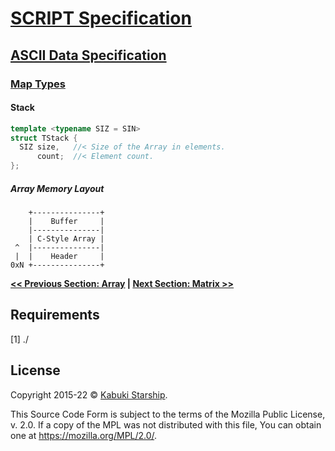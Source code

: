 # [SCRIPT Specification](../../)

## [ASCII Data Specification](../)

### [Map Types](./)

#### Stack

```C++
template <typename SIZ = SIN>
struct TStack {
  SIZ size,   //< Size of the Array in elements.
      count;  //< Element count.
};
```

##### Array Memory Layout

```AsciiArt
    +---------------+
    |    Buffer     |
    |---------------|
    | C-Style Array |
 ^  |---------------|
 |  |    Header     |
0xN +---------------+
```

**[<< Previous Section: Array](Array.md) | [Next Section: Matrix >>](Matrix.md)**

## Requirements

[1] ./

## License

Copyright 2015-22 © [Kabuki Starship](https://kabukistarship.com).

This Source Code Form is subject to the terms of the Mozilla Public License, v. 2.0. If a copy of the MPL was not distributed with this file, You can obtain one at <https://mozilla.org/MPL/2.0/>.
